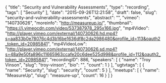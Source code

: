 {
  "title": "Security and Vulnerability Assessments",
  "type": "recording",
  "tags": [
    "Security"
  ],
  "date": "2015-09-26T12:21:58",
  "draft": false,
  "slug": "security-and-vulnerability-assessments",
  "abstract": "",
  "vimeo": "140730626",
  "moreinfo": "http://measureup.io/",
  "thumbnail": "https://i.vimeocdn.com/video/537387978_295x166.jpg",
  "mp4Video": "http://player.vimeo.com/external/140730626.hd.mp4?s=aa833b0e78076c4d3b16be1636df8c2da2986480&profile_id=113&oauth2_token_id=20985841",
  "mp4VideoLow": "http://player.vimeo.com/external/140730626.sd.mp4?s=48a9e50fa896c11665963ccafe20c6dee525d998&profile_id=112&oauth2_token_id=20985841",
  "recordingID": 886,
  "speakers": [
    {
      "name": "Troy Vinson",
      "slug": "troy-vinson",
      "bio": "",
      "count": 1
    }
  ],
  "ugtvtags": [
    {
      "name": "Security",
      "slug": "security",
      "count": 5
    }
  ],
  "meetups": [
    {
      "name": "MeasureUp",
      "slug": "measure-up",
      "count": 16
    }
  ]
}
